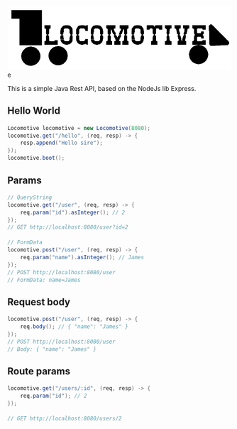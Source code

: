 ![Locomotive](https://github.com/erickzanardo/locomotive/blob/master/locomotive.png?raw=tru)e

This is a simple Java Rest API, based on the NodeJs lib Express.

## Hello World
```java
Locomotive locomotive = new Locomotive(8080);
locomotive.get("/hello", (req, resp) -> {
    resp.append("Hello sire");
});
locomotive.boot();
```

## Params
```java
// QueryString
locomotive.get("/user", (req, resp) -> {
    req.param("id").asInteger(); // 2
});
// GET http://localhost:8080/user?id=2

// FormData
locomotive.post("/user", (req, resp) -> {
    req.param("name").asInteger(); // James
});
// POST http://localhost:8080/user
// FormData: name=James
```

## Request body
```java
locomotive.post("/user", (req, resp) -> {
    req.body(); // { "name": "James" }
});
// POST http://localhost:8080/user
// Body: { "name": "James" }
```

## Route params
```java
locomotive.get("/users/:id", (req, resp) -> {
    req.param("id"); // 2
});

// GET http://localhost:8080/users/2
```

